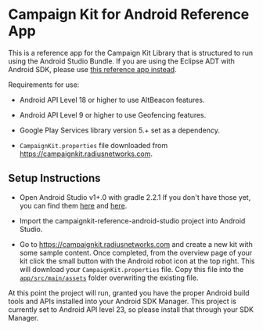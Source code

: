 Campaign Kit for Android Reference App
======================================

This is a reference app for the Campaign Kit Library that is structured to run using the Android Studio Bundle. If you are using the Eclipse ADT with Android SDK, please use [this reference app instead](https://github.com/RadiusNetworks/campaignkit-reference-android).

Requirements for use:

* Android API Level 18 or higher to use AltBeacon features.

* Android API Level 9 or higher to use Geofencing features.

* Google Play Services library version 5.+ set as a dependency.

* `CampaignKit.properties` file downloaded from https://campaignkit.radiusnetworks.com.


## Setup Instructions

* Open Android Studio v1+.0 with gradle 2.2.1 If you don't have those yet, you can find them [here](https://developer.android.com/sdk/installing/studio.html) and [here](https://services.gradle.org/distributions/gradle-2.2.1-all.zip).

* Import the campaignkit-reference-android-studio project into Android Studio.

* Go to https://campaignkit.radiusnetworks.com and create a new kit with some sample content. Once completed, from the overview page of your kit click the small button with the Android robot icon at the top right. This will download your `CampaignKit.properties` file. Copy this file into the [`app/src/main/assets`](app/src/main/assets) folder overwriting the existing file.

At this point the project will run, granted you have the proper Android build tools and APIs installed into your Android SDK Manager. This project is currently set to Android API level 23, so please install that through your SDK Manager.

